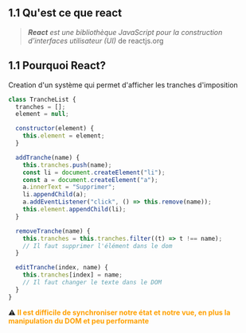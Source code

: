 ## 1.1 Qu'est ce que react

> _**React** est une bibliothèque JavaScript pour la construction d’interfaces utilisateur (UI)_ de reactjs.org

## 1.1 Pourquoi React?

Creation d'un système qui permet d'afficher les tranches d'imposition

```javascript
class TrancheList {
  tranches = [];
  element = null;

  constructor(element) {
    this.element = element;
  }

  addTranche(name) {
    this.tranches.push(name);
    const li = document.createElement("li");
    const a = document.createElement("a");
    a.innerText = "Supprimer";
    li.appendChild(a);
    a.addEventListener("click", () => this.remove(name));
    this.element.appendChild(li);
  }

  removeTranche(name) {
    this.tranches = this.tranches.filter((t) => t !== name);
    // Il faut supprimer l'élément dans le dom
  }

  editTranche(index, name) {
    this.tranches[index] = name;
    // Il faut changer le texte dans le DOM
  }
}
```

:warning: <span style="color:#FFA000">**Il est difficile de synchroniser notre état et notre vue, en plus la manipulation du DOM et peu performante**</span>
